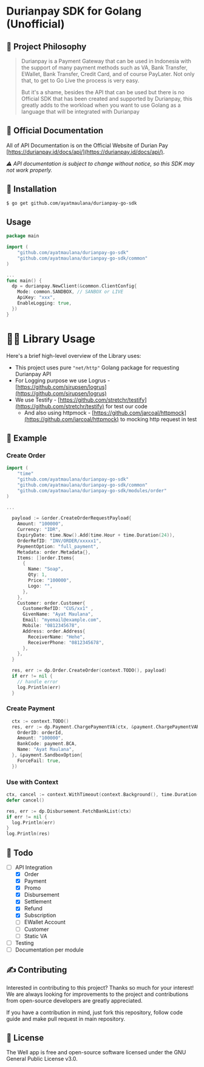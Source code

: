 # Durianpay SDK for Golang (Unofficial)


## 🧐 Project Philosophy

> Durianpay is a Payment Gateway that can be used in Indonesia with the support of many payment methods such as VA, Bank Transfer, EWallet, Bank Transfer, Credit Card, and of course PayLater. Not only that, to get to Go Live the process is very easy.
> 
> But it's a shame, besides the API that can be used but there is no Official SDK that has been created and supported by Durianpay, this greatly adds to the workload when you want to use Golang as a language that will be integrated with Durianpay

<!-- **Read more about the Well app on [the project homepage](https://projects.colegaw.in/well-app?utm_source=GitHub&utm_medium=readme&utm_campaign=well_app_readme).** -->

## 📒 Official Documentation

All of API Documentation is on the Official Website of Durian Pay [https://durianpay.id/docs/api/](https://durianpay.id/docs/api/).

*⚠️ API documentation is subject to change without notice, so this SDK may not work properly.*
## 🚀 Installation

```bash
$ go get github.com/ayatmaulana/durianpay-go-sdk
```

## Usage

```go
package main

import (
    "github.com/ayatmaulana/durianpay-go-sdk"
    "github.com/ayatmaulana/durianpay-go-sdk/common"
)

... 
func main() {
  dp = durianpay.NewClient(&common.ClientConfig{
    Mode: common.SANDBOX, // SANBOX or LIVE
    ApiKey: "xxx",
    EnableLogging: true,
  })
}
```

# 👨‍💻 Library Usage

Here's a brief high-level overview of the Library uses:

- This project uses pure `"net/http"` Golang package for requesting Durianpay API
- For Logging purpose we use Logrus - [https://github.com/sirupsen/logrus](https://github.com/sirupsen/logrus)
- We use Testify - [https://github.com/stretchr/testify](https://github.com/stretchr/testify) for test our code
  - And also using httpmock - [https://github.com/jarcoal/httpmock](https://github.com/jarcoal/httpmock) to mocking http request in test


## 🌴 Example
### Create Order
```go
import (
    "time"
    "github.com/ayatmaulana/durianpay-go-sdk"
    "github.com/ayatmaulana/durianpay-go-sdk/common"
    "github.com/ayatmaulana/durianpay-go-sdk/modules/order"
)

...

  payload := &order.CreateOrderRequestPayload{
    Amount: "100000",
    Currency: "IDR",
    ExpiryDate: time.Now().Add(time.Hour + time.Duration(24)),
    OrderRefID: "INV/ORDER/xxxxx1",
    PaymentOption: "full_payment",
    Metadata: order.Metadata{},
    Items: []order.Items{
      {
        Name: "Soap",
        Qty: 1,
        Price: "100000",
        Logo: "",
      },
    },
    Customer: order.Customer{
      CustomerRefID: "CUS/xx1" ,
      GivenName: "Ayat Maulana",
      Email: "myemail@example.com",
      Mobile: "0812345678",
      Address: order.Address{
        ReceiverName: "Hehe",
        ReceiverPhone: "0812345678",
      },
    },
  }

  res, err := dp.Order.CreateOrder(context.TODO(), payload)
  if err != nil {
    // handle error
    log.Println(err)
  }
```

### Create Payment

```go
  ctx := context.TODO()
  res, err := dp.Payment.ChargePaymentVA(ctx, &payment.ChargePaymentVARequestPayload{
    OrderID: orderId,
    Amount: "100000",
    BankCode: payment.BCA,
    Name: "Ayat Maulana",
  }, &payment.SandboxOption{
    ForceFail: true,
  })

```

### Use with Context
```go
ctx, cancel := context.WithTimeout(context.Background(), time.Duration(time.Millisecond * 10))
defer cancel()

res, err := dp.Disbursement.FetchBankList(ctx)
if err != nil {
  log.Println(err)
}
log.Println(res)
```
## 📐 Todo 
- [ ] API Integration
  - [x] Order
  - [x] Payment
  - [x] Promo
  - [x] Disbursement
  - [x] Settlement
  - [x] Refund
  - [x] Subscription
  - [ ] EWallet Account
  - [ ] Customer
  - [ ] Static VA
- [ ] Testing
- [ ] Documentation per module

## ✍️ Contributing

Interested in contributing to this project? Thanks so much for your interest! We are always looking for improvements to the project and contributions from open-source developers are greatly appreciated.

If you have a contribution in mind, just fork this repository, follow code guide and make pull request in main repository.

<!-- ## 🌟 Spread the word! -->
<!---->
<!-- If you want to say thank you and/or support active development of the Well app: -->
<!---->
<!-- - Add a GitHub Star to the project! -->
<!-- - Tweet about the project on your Twitter! -->
<!--   - Tag [@colegawin_](https://twitter.com/colegawin_) and/or `#thewellapp` -->
<!-- - Leave us a review [on the iOS App Store](https://apps.apple.com/us/app/well-reboot-your-mindset/id1573357406)! -->
<!---->
<!-- Thanks so much for your interest in growing the reach of the Well app! -->
<!---->
<!-- _**PS:** consider sponsoring me ([Cole Gawin](https://colegaw.in)) to continue the development of this project on [BuyMeACoffee](https://buymeacoffee.com/colegawin) :)_ -->

## 📃 License

The Well app is free and open-source software licensed under the GNU General Public License v3.0.


